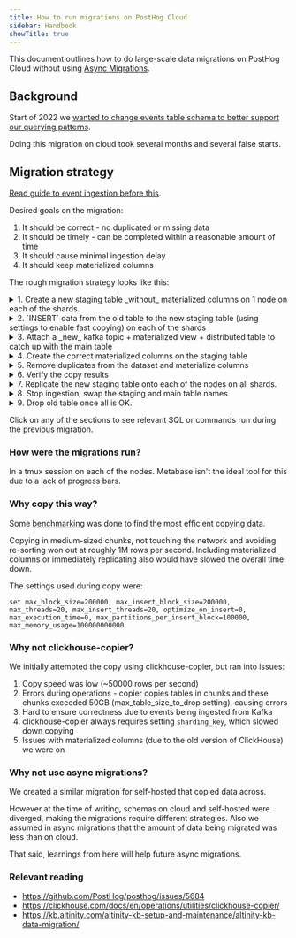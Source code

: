 ```yaml
---
title: How to run migrations on PostHog Cloud
sidebar: Handbook
showTitle: true
---
```


This document outlines how to do large-scale data migrations on PostHog Cloud without using [Async Migrations](/handbook/engineering/databases/async-migrations).

## Background

Start of 2022 we [wanted to change events table schema to better support our querying patterns](https://github.com/PostHog/posthog/issues/5684).

Doing this migration on cloud took several months and several false starts.

## Migration strategy

[Read guide to event ingestion before this](/handbook/engineering/databases/event-ingestion).

Desired goals on the migration:
1. It should be correct - no duplicated or missing data
2. It should be timely - can be completed within a reasonable amount of time
3. It should cause minimal ingestion delay
4. It should keep materialized columns

The rough migration strategy looks like this:

<details><summary>1. Create a new staging table _without_ materialized columns on 1 node on each of the shards.</summary>

```sql runInPostHog=false
CREATE TABLE posthog.sharded_events_ordered_by_event(
    `uuid` UUID,
    `event` String,
    `properties` String,
    `timestamp` DateTime64(6, 'UTC'),
    `team_id` Int64,
    `distinct_id` String,
    `elements_hash` String,
    `created_at` DateTime64(6, 'UTC'),
    `_timestamp` DateTime,
    `_offset` UInt64,
    `elements_chain` String,
    `$group_0` String MATERIALIZED replaceRegexpAll(JSONExtractRaw(properties, '$group_0'), concat('^[', regexpQuoteMeta('"'), ']*|[', regexpQuoteMeta('"'), ']*$'), ''),
    `$group_1` String MATERIALIZED replaceRegexpAll(JSONExtractRaw(properties, '$group_1'), concat('^[', regexpQuoteMeta('"'), ']*|[', regexpQuoteMeta('"'), ']*$'), ''),
    `$group_2` String MATERIALIZED replaceRegexpAll(JSONExtractRaw(properties, '$group_2'), concat('^[', regexpQuoteMeta('"'), ']*|[', regexpQuoteMeta('"'), ']*$'), ''),
    `$group_3` String MATERIALIZED replaceRegexpAll(JSONExtractRaw(properties, '$group_3'), concat('^[', regexpQuoteMeta('"'), ']*|[', regexpQuoteMeta('"'), ']*$'), ''),
    `$group_4` String MATERIALIZED replaceRegexpAll(JSONExtractRaw(properties, '$group_4'), concat('^[', regexpQuoteMeta('"'), ']*|[', regexpQuoteMeta('"'), ']*$'), ''),
    `$window_id` String MATERIALIZED replaceRegexpAll(JSONExtractRaw(properties, '$window_id'), concat('^[', regexpQuoteMeta('"'), ']*|[', regexpQuoteMeta('"'), ']*$'), ''),
    `$session_id` String MATERIALIZED replaceRegexpAll(JSONExtractRaw(properties, '$session_id'), concat('^[', regexpQuoteMeta('"'), ']*|[', regexpQuoteMeta('"'), ']*$'), '')
)
ENGINE = ReplicatedReplacingMergeTree(
    '/clickhouse/prod/tables/{shard}/posthog.sharded_events_ordered_by_event3',
    '{replica}',
    _timestamp
) PARTITION BY toYYYYMM(timestamp)
ORDER BY (team_id, toDate(timestamp), event, cityHash64(distinct_id), cityHash64(uuid))
SAMPLE BY cityHash64(distinct_id)
SETTINGS storage_policy = 'hot_to_cold'
```

Note that zookeeper path needs to be unique for this to work.
</details>

<details><summary>2. `INSERT` data from the old table to the new staging table (using settings to enable fast copying) on each of the shards</summary>

```sql runInPostHog=false
set max_block_size=200000, max_insert_block_size=200000, max_threads=20, max_insert_threads=20, optimize_on_insert=0, max_execution_time=0, max_partitions_per_insert_block=100000, max_memory_usage=100000000000

INSERT INTO sharded_events_ordered_by_event(uuid, event, properties, timestamp, team_id, distinct_id, elements_hash, created_at, _timestamp, _offset, elements_chain)
SELECT uuid, event, properties, timestamp, team_id, distinct_id, elements_hash, created_at, _timestamp, _offset, elements_chain
FROM sharded_events
```

</details>

<details><summary>3. Attach a _new_ kafka topic + materialized view + distributed table to catch up with the main table</summary>

```sql runInPostHog=false

CREATE TABLE posthog.writable_events2
(
    `uuid` UUID,
    `event` String,
    `properties` String,
    `timestamp` DateTime64(6, 'UTC'),
    `team_id` Int64,
    `distinct_id` String,
    `elements_hash` String,
    `created_at` DateTime64(6, 'UTC'),
    `_timestamp` DateTime,
    `_offset` UInt64,
    `elements_chain` String
)
ENGINE = Distributed('posthog', 'posthog', 'sharded_events_ordered_by_event', sipHash64(distinct_id))


CREATE TABLE posthog.kafka_events_proto2 (`uuid` String, `event` String, `properties` String, `timestamp` DateTime64(6, 'UTC'), `team_id` UInt64, `distinct_id` String, `created_at` DateTime64(6, 'UTC'), `elements_chain` String) ENGINE = Kafka SETTINGS kafka_broker_list = 'XXX', kafka_topic_list = 'clickhouse_events_proto', kafka_group_name = 'prod_kafka_proto_events_group2', kafka_format = 'Protobuf', kafka_schema = 'eventsmsg:EventMsg', kafka_skip_broken_messages = 10

CREATE MATERIALIZED VIEW posthog.events_mv2 TO posthog.writable_events2 (`uuid` UUID, `event` String, `properties` String, `timestamp` DateTime64(6, 'UTC'), `team_id` Int64, `distinct_id` String, `elements_chain` String, `created_at` DateTime64(6, 'UTC'), `_timestamp` DateTime, `_offset` UInt64) AS SELECT uuid, event, properties, timestamp, team_id, distinct_id, elements_chain, created_at, _timestamp, _offset FROM posthog.kafka_events_proto2

```

Note that the kafka consumer group name needs be different from the previous one to make sure everything gets consumed

</details>
<details><summary>4. Create the correct materialized columns on the staging table</summary>

```sql runInPostHog=false

select concat('ALTER TABLE sharded_events_ordered_by_event ADD COLUMN ', name, ' VARCHAR MATERIALIZED ', default_expression, ';') from system.columns where table = 'sharded_events' and default_kind = 'DEFAULT' format TSV

clickhouse-client --queries-file 2022-01-23-sharded_events_materialized.sql
```

The following commands worked for me during this migration, this will need to be adjusted for the next migration

</details>
<details><summary>5. Remove duplicates from the dataset and materialize columns</summary>

```sql runInPostHog=false
OPTIMIZE TABLE sharded_events_ordered_by_event FINAL DEDUPLICATE
```

Run this on each of the shards.
</details>

<details><summary>6. Verify the copy results</summary>

Some sample queries used to drill into issues:

```sql runInPostHog=false
select _table, count(), max(_timestamp) from merge('posthog', 'sharded_events.*') group by _table;

select _table, count(), max(_timestamp) from merge('posthog', 'sharded_events.*') where timestamp < '2022-02-24' group by _table;

select _table, team_id, count() c from merge('posthog', 'sharded_events.*') group by _table, team_id order by c limit 10;


select _table, toYYYYMM(timestamp), count() c from merge('posthog', 'sharded_events.*') group by _table, toYYYYMM(timestamp) order by c desc limit 20;

SELECT partition, max(c) - min(c) diff
FROM (
    select _table, toYYYYMM(timestamp) partition, count() c from merge('posthog', 'sharded_events.*') group by _table, toYYYYMM(timestamp)
)
GROUP BY partition
ORDER BY diff DESC
LIMIT 10;


SELECT partition, date, max(c) - min(c) diff
FROM (
    select _table, toYYYYMM(timestamp) partition, toDate(timestamp) date,  count() c
    from merge('posthog', 'sharded_events.*')
    where toYYYYMM(timestamp) = '202201'
    group by _table, toYYYYMM(timestamp), date
)
GROUP BY partition, date
ORDER BY diff DESC
LIMIT 10;

select _table, count(), uniqExact(uuid)
from merge('posthog', 'sharded_events.*')
WHERE toDate(timestamp) = '2022-01-29'
GROUP BY _table;
```

</details>
<details><summary>7. Replicate the new staging table onto each of the nodes on all shards.</summary>

Get the `create_table_query` for the new table from system.tables and run it on all the remaining nodes.

</details>
<details><summary>8. Stop ingestion, swap the staging and main table names</summary>

```sql runInPostHog=false

DROP TABLE IF EXISTS events_mv ON CLUSTER posthog;
DROP TABLE IF EXISTS events_mv2 ON CLUSTER posthog;
DROP TABLE IF EXISTS kafka_events_proto ON CLUSTER posthog;
DROP TABLE IF EXISTS kafka_events_proto2 ON CLUSTER posthog;
DROP TABLE IF EXISTS writable_events2 ON CLUSTER posthog;
RENAME TABLE sharded_events TO sharded_events_20220203_backup, sharded_events_ordered_by_event TO sharded_events ON CLUSTER posthog;
CREATE TABLE posthog.kafka_events_proto (`uuid` String, `event` String, `properties` String, `timestamp` DateTime64(6, 'UTC'), `team_id` UInt64, `distinct_id` String, `created_at` DateTime64(6, 'UTC'), `elements_chain` String) ENGINE = Kafka SETTINGS kafka_broker_list = 'X', kafka_group_name = 'prod_kafka_proto_events_group2', kafka_format = 'Protobuf', kafka_schema = 'eventsmsg:EventMsg', kafka_skip_broken_messages = 10;
CREATE MATERIALIZED VIEW posthog.events_mv TO posthog.writable_events (`uuid` UUID, `event` String, `properties` String, `timestamp` DateTime64(6, 'UTC'), `team_id` Int64, `distinct_id` String, `elements_chain` String, `created_at` DateTime64(6, 'UTC'), `_timestamp` DateTime, `_offset` UInt64) AS SELECT uuid, event, properties, timestamp, team_id, distinct_id, elements_chain, created_at, _timestamp, _offset FROM posthog.kafka_events_proto;
```

Take care that consumer group names are correct for the migration

</details>
<details><summary>9. Drop old table once all is OK.</summary>

</details>

Click on any of the sections to see relevant SQL or commands run during the previous migration.


### How were the migrations run?

In a tmux session on each of the nodes. Metabase isn't the ideal tool for this due to a lack of progress bars.

### Why copy this way?

Some [benchmarking](https://github.com/PostHog/posthog/issues/5684#issuecomment-1016413621) was done to find the most efficient copying data.

Copying in medium-sized chunks, not touching the network and avoiding re-sorting won out at roughly 1M rows per second. Including materialized columns or immediately replicating also would have slowed the overall time down.

The settings used during copy were:

```
set max_block_size=200000, max_insert_block_size=200000, max_threads=20, max_insert_threads=20, optimize_on_insert=0, max_execution_time=0, max_partitions_per_insert_block=100000, max_memory_usage=100000000000
```

### Why not clickhouse-copier?

We initially attempted the copy using clickhouse-copier, but ran into issues:
1. Copy speed was low (~50000 rows per second)
2. Errors during operations - copier copies tables in chunks and these chunks exceeded 50GB (max_table_size_to_drop setting), causing errors
3. Hard to ensure correctness due to events being ingested from Kafka
4. clickhouse-copier always requires setting `sharding_key`, which slowed down copying
5. Issues with materialized columns (due to the old version of ClickHouse) we were on

### Why not use async migrations?

We created a similar migration for self-hosted that copied data across.

However at the time of writing, schemas on cloud and self-hosted were diverged, making the migrations require different strategies. Also
we assumed in async migrations that the amount of data being migrated was less than on cloud.

That said, learnings from here will help future async migrations.

### Relevant reading

- https://github.com/PostHog/posthog/issues/5684
- https://clickhouse.com/docs/en/operations/utilities/clickhouse-copier/
- https://kb.altinity.com/altinity-kb-setup-and-maintenance/altinity-kb-data-migration/
